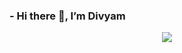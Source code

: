 ### - Hi there 👋, I’m Divyam


<div align="center"><img src="https://github-readme-stats.vercel.app/api?username=divyam0700&show_icons=true&theme=radical"></div>
